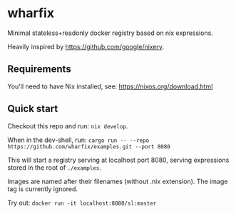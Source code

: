 # wharfix

Minimal stateless+readonly docker registry based on nix expressions.

Heavily inspired by https://github.com/google/nixery.

## Requirements

You'll need to have Nix installed, see: https://nixos.org/download.html

## Quick start

Checkout this repo and run: `nix develop`.

When in the dev-shell, run: `cargo run -- --repo https://github.com/wharfix/examples.git --port 8080`

This will start a registry serving at localhost port 8080, serving expressions stored in the root of `./examples`.

Images are named after their filenames (without .nix extension).
The image tag is currently ignored.

Try out: `docker run -it localhost:8080/sl:master`
